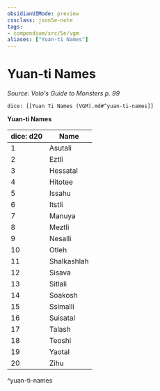 ```yaml
---
obsidianUIMode: preview
cssclass: json5e-note
tags:
- compendium/src/5e/vgm
aliases: ["Yuan-ti Names"]
---
```

# Yuan-ti Names
*Source: Volo's Guide to Monsters p. 99* 

`dice: [[Yuan Ti Names (VGM).md#^yuan-ti-names]]`

**Yuan-ti Names**

| dice: d20 | Name |
|-----------|------|
| 1 | Asutali |
| 2 | Eztli |
| 3 | Hessatal |
| 4 | Hitotee |
| 5 | Issahu |
| 6 | Itstli |
| 7 | Manuya |
| 8 | Meztli |
| 9 | Nesalli |
| 10 | Otleh |
| 11 | Shalkashlah |
| 12 | Sisava |
| 13 | Sitlali |
| 14 | Soakosh |
| 15 | Ssimalli |
| 16 | Suisatal |
| 17 | Talash |
| 18 | Teoshi |
| 19 | Yaotal |
| 20 | Zihu |
^yuan-ti-names